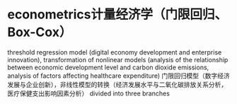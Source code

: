 # econometrics计量经济学（门限回归、Box-Cox）
threshold regression model (digital economy development and enterprise innovation), transformation of nonlinear models (analysis of the relationship between economic development level and carbon dioxide emissions, analysis of factors affecting healthcare expenditure)
门限回归模型（数字经济发展与企业创新），非线性模型的转换（经济发展水平与二氧化碳排放关系分析，医疗保健支出影响因素分析）
divided into three branches
